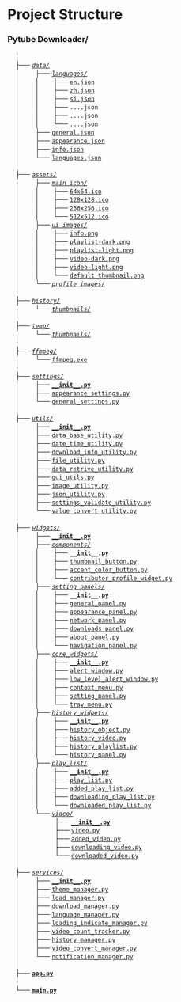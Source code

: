 # Project Structure

### Pytube Downloader/<br>
&nbsp;&nbsp;&nbsp;&nbsp;│<br>
&nbsp;&nbsp;&nbsp;&nbsp;├── [_`data/`_](data/)<br>
&nbsp;&nbsp;&nbsp;&nbsp;│    &nbsp;&nbsp;&nbsp;&nbsp;&nbsp;&nbsp;&nbsp;├── [_`languages/`_](data/languages/)<br>
&nbsp;&nbsp;&nbsp;&nbsp;│    &nbsp;&nbsp;&nbsp;&nbsp;&nbsp;&nbsp;&nbsp;│    &nbsp;&nbsp;&nbsp;&nbsp;&nbsp;&nbsp;├── [`en.json`](data/languages/en.json)<br>
&nbsp;&nbsp;&nbsp;&nbsp;│    &nbsp;&nbsp;&nbsp;&nbsp;&nbsp;&nbsp;&nbsp;│    &nbsp;&nbsp;&nbsp;&nbsp;&nbsp;&nbsp;├── [`zh.json`](data/languages/zh.json)<br>
&nbsp;&nbsp;&nbsp;&nbsp;│    &nbsp;&nbsp;&nbsp;&nbsp;&nbsp;&nbsp;&nbsp;│    &nbsp;&nbsp;&nbsp;&nbsp;&nbsp;&nbsp;├── [`si.json`](data/languages/si.json)<br>
&nbsp;&nbsp;&nbsp;&nbsp;│    &nbsp;&nbsp;&nbsp;&nbsp;&nbsp;&nbsp;&nbsp;│    &nbsp;&nbsp;&nbsp;&nbsp;&nbsp;&nbsp;├── `....json`<br>
&nbsp;&nbsp;&nbsp;&nbsp;│    &nbsp;&nbsp;&nbsp;&nbsp;&nbsp;&nbsp;&nbsp;│    &nbsp;&nbsp;&nbsp;&nbsp;&nbsp;&nbsp;├── `....json`<br>
&nbsp;&nbsp;&nbsp;&nbsp;│    &nbsp;&nbsp;&nbsp;&nbsp;&nbsp;&nbsp;&nbsp;│    &nbsp;&nbsp;&nbsp;&nbsp;&nbsp;&nbsp;└── `....json`<br>
&nbsp;&nbsp;&nbsp;&nbsp;│    &nbsp;&nbsp;&nbsp;&nbsp;&nbsp;&nbsp;&nbsp;├── [`general.json`](data/general.json)<br>
&nbsp;&nbsp;&nbsp;&nbsp;│    &nbsp;&nbsp;&nbsp;&nbsp;&nbsp;&nbsp;&nbsp;├── [`appearance.json`](data/appearance.json)<br>
&nbsp;&nbsp;&nbsp;&nbsp;│    &nbsp;&nbsp;&nbsp;&nbsp;&nbsp;&nbsp;&nbsp;├── [`info.json`](data/info.json)<br>
&nbsp;&nbsp;&nbsp;&nbsp;│    &nbsp;&nbsp;&nbsp;&nbsp;&nbsp;&nbsp;&nbsp;└── [`languages.json`](data/languages.json)<br>
&nbsp;&nbsp;&nbsp;&nbsp;│<br>
&nbsp;&nbsp;&nbsp;&nbsp;├── [_`assets/`_](assets/)<br>
&nbsp;&nbsp;&nbsp;&nbsp;│    &nbsp;&nbsp;&nbsp;&nbsp;&nbsp;&nbsp;&nbsp;├── [_`main icon/`_](assets/main%20icon/)<br>
&nbsp;&nbsp;&nbsp;&nbsp;│    &nbsp;&nbsp;&nbsp;&nbsp;&nbsp;&nbsp;&nbsp;│    &nbsp;&nbsp;&nbsp;&nbsp;&nbsp;&nbsp;├── [`64x64.ico`](assets/main%20icon/64x64.ico)<br> 
&nbsp;&nbsp;&nbsp;&nbsp;│    &nbsp;&nbsp;&nbsp;&nbsp;&nbsp;&nbsp;&nbsp;│    &nbsp;&nbsp;&nbsp;&nbsp;&nbsp;&nbsp;├── [`128x128.ico`](assets/main%20icon/128x128.ico)<br> 
&nbsp;&nbsp;&nbsp;&nbsp;│    &nbsp;&nbsp;&nbsp;&nbsp;&nbsp;&nbsp;&nbsp;│    &nbsp;&nbsp;&nbsp;&nbsp;&nbsp;&nbsp;├── [`256x256.ico`](assets/main%20icon/256x256.ico)<br> 
&nbsp;&nbsp;&nbsp;&nbsp;│    &nbsp;&nbsp;&nbsp;&nbsp;&nbsp;&nbsp;&nbsp;│    &nbsp;&nbsp;&nbsp;&nbsp;&nbsp;&nbsp;└── [`512x512.ico`](assets/main%20icon/512x512.ico)<br> 
&nbsp;&nbsp;&nbsp;&nbsp;│    &nbsp;&nbsp;&nbsp;&nbsp;&nbsp;&nbsp;&nbsp;├── [_`ui images/`_](assets/ui%20images/)<br>
&nbsp;&nbsp;&nbsp;&nbsp;│    &nbsp;&nbsp;&nbsp;&nbsp;&nbsp;&nbsp;&nbsp;│    &nbsp;&nbsp;&nbsp;&nbsp;&nbsp;&nbsp;├── [`info.png`](assets/ui%20images/info.png)<br> 
&nbsp;&nbsp;&nbsp;&nbsp;│    &nbsp;&nbsp;&nbsp;&nbsp;&nbsp;&nbsp;&nbsp;│    &nbsp;&nbsp;&nbsp;&nbsp;&nbsp;&nbsp;├── [`playlist-dark.png`](assets/ui%20images/playlist-dark.png)<br> 
&nbsp;&nbsp;&nbsp;&nbsp;│    &nbsp;&nbsp;&nbsp;&nbsp;&nbsp;&nbsp;&nbsp;│    &nbsp;&nbsp;&nbsp;&nbsp;&nbsp;&nbsp;├── [`playlist-light.png`](assets/ui%20images/playlist-light.png)<br> 
&nbsp;&nbsp;&nbsp;&nbsp;│    &nbsp;&nbsp;&nbsp;&nbsp;&nbsp;&nbsp;&nbsp;│    &nbsp;&nbsp;&nbsp;&nbsp;&nbsp;&nbsp;├── [`video-dark.png`](assets/ui%20images/video-dark.png)<br> 
&nbsp;&nbsp;&nbsp;&nbsp;│    &nbsp;&nbsp;&nbsp;&nbsp;&nbsp;&nbsp;&nbsp;│    &nbsp;&nbsp;&nbsp;&nbsp;&nbsp;&nbsp;├── [`video-light.png`](assets/ui%20images/video-light.png)<br> 
&nbsp;&nbsp;&nbsp;&nbsp;│    &nbsp;&nbsp;&nbsp;&nbsp;&nbsp;&nbsp;&nbsp;│    &nbsp;&nbsp;&nbsp;&nbsp;&nbsp;&nbsp;└── [`default thumbnail.png`](assets/ui%20images/default%20thumbnail.png)<br>
&nbsp;&nbsp;&nbsp;&nbsp;│    &nbsp;&nbsp;&nbsp;&nbsp;&nbsp;&nbsp;&nbsp;└── [_`profile images/`_](assets/profile%20images/)<br>
&nbsp;&nbsp;&nbsp;&nbsp;│<br>
&nbsp;&nbsp;&nbsp;&nbsp;├── [_`history/`_](history/)<br>
&nbsp;&nbsp;&nbsp;&nbsp;│    &nbsp;&nbsp;&nbsp;&nbsp;&nbsp;&nbsp;&nbsp;└── [_`thumbnails/`_](history/thumbnails/)<br>
&nbsp;&nbsp;&nbsp;&nbsp;│<br>
&nbsp;&nbsp;&nbsp;&nbsp;├── [_`temp/`_](temp/)<br>
&nbsp;&nbsp;&nbsp;&nbsp;│    &nbsp;&nbsp;&nbsp;&nbsp;&nbsp;&nbsp;&nbsp;└── [_`thumbnails/`_](temp/thumbnails/)<br>
&nbsp;&nbsp;&nbsp;&nbsp;│<br>
&nbsp;&nbsp;&nbsp;&nbsp;├── [_`ffmpeg/`_](ffmpeg/)<br>
&nbsp;&nbsp;&nbsp;&nbsp;│    &nbsp;&nbsp;&nbsp;&nbsp;&nbsp;&nbsp;&nbsp;└── [`ffmpeg.exe`](https://ffmpeg.org/download.html)<br>
&nbsp;&nbsp;&nbsp;&nbsp;│<br>
&nbsp;&nbsp;&nbsp;&nbsp;├── [_`settings/`_](settings/)<br>
&nbsp;&nbsp;&nbsp;&nbsp;│    &nbsp;&nbsp;&nbsp;&nbsp;&nbsp;&nbsp;&nbsp;├── [**`__init__.py`**](settings/__init__.py)<br>
&nbsp;&nbsp;&nbsp;&nbsp;│    &nbsp;&nbsp;&nbsp;&nbsp;&nbsp;&nbsp;&nbsp;├── [`appearance_settings.py`](settings/appearance_settings.py)<br>
&nbsp;&nbsp;&nbsp;&nbsp;│    &nbsp;&nbsp;&nbsp;&nbsp;&nbsp;&nbsp;&nbsp;└── [`general_settings.py`](settings/general_settings.py)<br>
&nbsp;&nbsp;&nbsp;&nbsp;│<br>
&nbsp;&nbsp;&nbsp;&nbsp;├── [_`utils/`_](utils/)<br>
&nbsp;&nbsp;&nbsp;&nbsp;│    &nbsp;&nbsp;&nbsp;&nbsp;&nbsp;&nbsp;&nbsp;├── [**`__init__.py`**](utils/__init__.py)<br>
&nbsp;&nbsp;&nbsp;&nbsp;│    &nbsp;&nbsp;&nbsp;&nbsp;&nbsp;&nbsp;&nbsp;├── [`data_base_utility.py`](utils/data_base_utility.py)<br>
&nbsp;&nbsp;&nbsp;&nbsp;│    &nbsp;&nbsp;&nbsp;&nbsp;&nbsp;&nbsp;&nbsp;├── [`date_time_utility.py`](utils/date_time_utility.py)<br>
&nbsp;&nbsp;&nbsp;&nbsp;│    &nbsp;&nbsp;&nbsp;&nbsp;&nbsp;&nbsp;&nbsp;├── [`download_info_utility.py`](utils/download_info_utility.py)<br>
&nbsp;&nbsp;&nbsp;&nbsp;│    &nbsp;&nbsp;&nbsp;&nbsp;&nbsp;&nbsp;&nbsp;├── [`file_utility.py`](utils/file_utility.py)<br>
&nbsp;&nbsp;&nbsp;&nbsp;│    &nbsp;&nbsp;&nbsp;&nbsp;&nbsp;&nbsp;&nbsp;├── [`data_retrive_utility.py`](utils/data_retrive_utility.py)<br>
&nbsp;&nbsp;&nbsp;&nbsp;│    &nbsp;&nbsp;&nbsp;&nbsp;&nbsp;&nbsp;&nbsp;├── [`gui_utils.py`](utils/gui_utils.py)<br>
&nbsp;&nbsp;&nbsp;&nbsp;│    &nbsp;&nbsp;&nbsp;&nbsp;&nbsp;&nbsp;&nbsp;├── [`image_utility.py`](utils/image_utility.py)<br>
&nbsp;&nbsp;&nbsp;&nbsp;│    &nbsp;&nbsp;&nbsp;&nbsp;&nbsp;&nbsp;&nbsp;├── [`json_utility.py`](utils/json_utility.py)<br>
&nbsp;&nbsp;&nbsp;&nbsp;│    &nbsp;&nbsp;&nbsp;&nbsp;&nbsp;&nbsp;&nbsp;├── [`settings_validate_utility.py`](utils/settings_validate_utility.py)<br>
&nbsp;&nbsp;&nbsp;&nbsp;│    &nbsp;&nbsp;&nbsp;&nbsp;&nbsp;&nbsp;&nbsp;└── [`value_convert_utility.py`](utils/value_convert_utility.py)<br>
&nbsp;&nbsp;&nbsp;&nbsp;│<br>
&nbsp;&nbsp;&nbsp;&nbsp;├── [_`widgets/`_](widgets/)<br>
&nbsp;&nbsp;&nbsp;&nbsp;│    &nbsp;&nbsp;&nbsp;&nbsp;&nbsp;&nbsp;&nbsp;├── [**`__init__.py`**](widgets/__init__.py)<br>
&nbsp;&nbsp;&nbsp;&nbsp;│    &nbsp;&nbsp;&nbsp;&nbsp;&nbsp;&nbsp;&nbsp;├── [_`components/`_](widgets/components/)<br>
&nbsp;&nbsp;&nbsp;&nbsp;│    &nbsp;&nbsp;&nbsp;&nbsp;&nbsp;&nbsp;&nbsp;│    &nbsp;&nbsp;&nbsp;&nbsp;&nbsp;&nbsp;├── [**`__init__.py`**](widgets/components/__init__.py)<br>
&nbsp;&nbsp;&nbsp;&nbsp;│    &nbsp;&nbsp;&nbsp;&nbsp;&nbsp;&nbsp;&nbsp;│    &nbsp;&nbsp;&nbsp;&nbsp;&nbsp;&nbsp;├── [`thumbnail_button.py`](widgets/components/thumbnail_button.py)<br> 
&nbsp;&nbsp;&nbsp;&nbsp;│    &nbsp;&nbsp;&nbsp;&nbsp;&nbsp;&nbsp;&nbsp;│    &nbsp;&nbsp;&nbsp;&nbsp;&nbsp;&nbsp;├── [`accent_color_button.py`](widgets/components/accent_color_button.py)<br> 
&nbsp;&nbsp;&nbsp;&nbsp;│    &nbsp;&nbsp;&nbsp;&nbsp;&nbsp;&nbsp;&nbsp;│    &nbsp;&nbsp;&nbsp;&nbsp;&nbsp;&nbsp;└── [`contributor_profile_widget.py`](widgets/components/contributor_profile_widget.py)<br>
&nbsp;&nbsp;&nbsp;&nbsp;│    &nbsp;&nbsp;&nbsp;&nbsp;&nbsp;&nbsp;&nbsp;├── [_`setting_panels/`_](widgets/setting_panels/)<br>
&nbsp;&nbsp;&nbsp;&nbsp;│    &nbsp;&nbsp;&nbsp;&nbsp;&nbsp;&nbsp;&nbsp;│    &nbsp;&nbsp;&nbsp;&nbsp;&nbsp;&nbsp;├── [**`__init__.py`**](widgets/setting_panels/__init__.py)<br>
&nbsp;&nbsp;&nbsp;&nbsp;│    &nbsp;&nbsp;&nbsp;&nbsp;&nbsp;&nbsp;&nbsp;│    &nbsp;&nbsp;&nbsp;&nbsp;&nbsp;&nbsp;├── [`general_panel.py`](widgets/setting_panels/general_panel.py)<br> 
&nbsp;&nbsp;&nbsp;&nbsp;│    &nbsp;&nbsp;&nbsp;&nbsp;&nbsp;&nbsp;&nbsp;│    &nbsp;&nbsp;&nbsp;&nbsp;&nbsp;&nbsp;├── [`appearance_panel.py`](widgets/setting_panels/appearance_panel.py)<br> 
&nbsp;&nbsp;&nbsp;&nbsp;│    &nbsp;&nbsp;&nbsp;&nbsp;&nbsp;&nbsp;&nbsp;│    &nbsp;&nbsp;&nbsp;&nbsp;&nbsp;&nbsp;├── [`network_panel.py`](widgets/setting_panels/network_panel.py)<br> 
&nbsp;&nbsp;&nbsp;&nbsp;│    &nbsp;&nbsp;&nbsp;&nbsp;&nbsp;&nbsp;&nbsp;│    &nbsp;&nbsp;&nbsp;&nbsp;&nbsp;&nbsp;├── [`downloads_panel.py`](widgets/setting_panels/downloads_panel.py)<br> 
&nbsp;&nbsp;&nbsp;&nbsp;│    &nbsp;&nbsp;&nbsp;&nbsp;&nbsp;&nbsp;&nbsp;│    &nbsp;&nbsp;&nbsp;&nbsp;&nbsp;&nbsp;├── [`about_panel.py`](widgets/setting_panels/about_panel.py)<br> 
&nbsp;&nbsp;&nbsp;&nbsp;│    &nbsp;&nbsp;&nbsp;&nbsp;&nbsp;&nbsp;&nbsp;│    &nbsp;&nbsp;&nbsp;&nbsp;&nbsp;&nbsp;└── [`navigation_panel.py`](widgets/setting_panels/navigation_panel.py)<br> 
&nbsp;&nbsp;&nbsp;&nbsp;│    &nbsp;&nbsp;&nbsp;&nbsp;&nbsp;&nbsp;&nbsp;├── [_`core_widgets/`_](widgets/core_widgets/)<br>
&nbsp;&nbsp;&nbsp;&nbsp;│    &nbsp;&nbsp;&nbsp;&nbsp;&nbsp;&nbsp;&nbsp;│    &nbsp;&nbsp;&nbsp;&nbsp;&nbsp;&nbsp;├── [**`__init__.py`**](widgets/core_widgets/__init__.py)<br>
&nbsp;&nbsp;&nbsp;&nbsp;│    &nbsp;&nbsp;&nbsp;&nbsp;&nbsp;&nbsp;&nbsp;│    &nbsp;&nbsp;&nbsp;&nbsp;&nbsp;&nbsp;├── [`alert_window.py`](widgets/core_widgets/alert_window.py)<br> 
&nbsp;&nbsp;&nbsp;&nbsp;│    &nbsp;&nbsp;&nbsp;&nbsp;&nbsp;&nbsp;&nbsp;│    &nbsp;&nbsp;&nbsp;&nbsp;&nbsp;&nbsp;├── [`low_level_alert_window.py`](widgets/core_widgets/low_level_alert_window.py)<br> 
&nbsp;&nbsp;&nbsp;&nbsp;│    &nbsp;&nbsp;&nbsp;&nbsp;&nbsp;&nbsp;&nbsp;│    &nbsp;&nbsp;&nbsp;&nbsp;&nbsp;&nbsp;├── [`context_menu.py`](widgets/core_widgets/context_menu.py)<br> 
&nbsp;&nbsp;&nbsp;&nbsp;│    &nbsp;&nbsp;&nbsp;&nbsp;&nbsp;&nbsp;&nbsp;│    &nbsp;&nbsp;&nbsp;&nbsp;&nbsp;&nbsp;├── [`setting_panel.py`](widgets/core_widgets/setting_panel.py)<br> 
&nbsp;&nbsp;&nbsp;&nbsp;│    &nbsp;&nbsp;&nbsp;&nbsp;&nbsp;&nbsp;&nbsp;│    &nbsp;&nbsp;&nbsp;&nbsp;&nbsp;&nbsp;└── [`tray_menu.py`](widgets/core_widgets/tray_menu.py)<br>
&nbsp;&nbsp;&nbsp;&nbsp;│    &nbsp;&nbsp;&nbsp;&nbsp;&nbsp;&nbsp;&nbsp;├── [_`history_widgets/`_](widgets/history_widgets/)<br>
&nbsp;&nbsp;&nbsp;&nbsp;│    &nbsp;&nbsp;&nbsp;&nbsp;&nbsp;&nbsp;&nbsp;│    &nbsp;&nbsp;&nbsp;&nbsp;&nbsp;&nbsp;├── [**`__init__.py`**](widgets/history_widgets/__init__.py)<br>
&nbsp;&nbsp;&nbsp;&nbsp;│    &nbsp;&nbsp;&nbsp;&nbsp;&nbsp;&nbsp;&nbsp;│    &nbsp;&nbsp;&nbsp;&nbsp;&nbsp;&nbsp;├── [`history_object.py`](widgets/history_widgets/history_object.py)<br> 
&nbsp;&nbsp;&nbsp;&nbsp;│    &nbsp;&nbsp;&nbsp;&nbsp;&nbsp;&nbsp;&nbsp;│    &nbsp;&nbsp;&nbsp;&nbsp;&nbsp;&nbsp;├── [`history_video.py`](widgets/history_widgets/history_video.py)<br> 
&nbsp;&nbsp;&nbsp;&nbsp;│    &nbsp;&nbsp;&nbsp;&nbsp;&nbsp;&nbsp;&nbsp;│    &nbsp;&nbsp;&nbsp;&nbsp;&nbsp;&nbsp;├── [`history_playlist.py`](widgets/history_widgets/history_playlist.py)<br>
&nbsp;&nbsp;&nbsp;&nbsp;│    &nbsp;&nbsp;&nbsp;&nbsp;&nbsp;&nbsp;&nbsp;│    &nbsp;&nbsp;&nbsp;&nbsp;&nbsp;&nbsp;└── [`history_panel.py`](widgets/history_widgets/history_panel.py)<br> 
&nbsp;&nbsp;&nbsp;&nbsp;│    &nbsp;&nbsp;&nbsp;&nbsp;&nbsp;&nbsp;&nbsp;├── [_`play_list/`_](widgets/play_list/)<br>
&nbsp;&nbsp;&nbsp;&nbsp;│    &nbsp;&nbsp;&nbsp;&nbsp;&nbsp;&nbsp;&nbsp;│    &nbsp;&nbsp;&nbsp;&nbsp;&nbsp;&nbsp;├── [**`__init__.py`**](widgets/play_list/__init__.py)<br>
&nbsp;&nbsp;&nbsp;&nbsp;│    &nbsp;&nbsp;&nbsp;&nbsp;&nbsp;&nbsp;&nbsp;│    &nbsp;&nbsp;&nbsp;&nbsp;&nbsp;&nbsp;├── [`play_list.py`](widgets/play_list/play_list.py)<br> 
&nbsp;&nbsp;&nbsp;&nbsp;│    &nbsp;&nbsp;&nbsp;&nbsp;&nbsp;&nbsp;&nbsp;│    &nbsp;&nbsp;&nbsp;&nbsp;&nbsp;&nbsp;├── [`added_play_list.py`](widgets/play_list/added_play_list.py)<br> 
&nbsp;&nbsp;&nbsp;&nbsp;│    &nbsp;&nbsp;&nbsp;&nbsp;&nbsp;&nbsp;&nbsp;│    &nbsp;&nbsp;&nbsp;&nbsp;&nbsp;&nbsp;├── [`downloading_play_list.py`](widgets/play_list/downloading_play_list.py)<br> 
&nbsp;&nbsp;&nbsp;&nbsp;│    &nbsp;&nbsp;&nbsp;&nbsp;&nbsp;&nbsp;&nbsp;│    &nbsp;&nbsp;&nbsp;&nbsp;&nbsp;&nbsp;└── [`downloaded_play_list.py`](widgets/play_list/downloaded_play_list.py)<br>
&nbsp;&nbsp;&nbsp;&nbsp;│    &nbsp;&nbsp;&nbsp;&nbsp;&nbsp;&nbsp;&nbsp;└── [_`video/`_](widgets/video/)<br>
&nbsp;&nbsp;&nbsp;&nbsp;│    &nbsp;&nbsp;&nbsp;&nbsp;&nbsp;&nbsp;&nbsp;     &nbsp;&nbsp;&nbsp;&nbsp;&nbsp;&nbsp;&nbsp;&nbsp;&nbsp;├── [**`__init__.py`**](widgets/video/__init__.py)<br>
&nbsp;&nbsp;&nbsp;&nbsp;│    &nbsp;&nbsp;&nbsp;&nbsp;&nbsp;&nbsp;&nbsp;     &nbsp;&nbsp;&nbsp;&nbsp;&nbsp;&nbsp;&nbsp;&nbsp;&nbsp;├── [`video.py`](widgets/video/video.py)<br> 
&nbsp;&nbsp;&nbsp;&nbsp;│    &nbsp;&nbsp;&nbsp;&nbsp;&nbsp;&nbsp;&nbsp;     &nbsp;&nbsp;&nbsp;&nbsp;&nbsp;&nbsp;&nbsp;&nbsp;&nbsp;├── [`added_video.py`](widgets/video/added_video.py)<br> 
&nbsp;&nbsp;&nbsp;&nbsp;│    &nbsp;&nbsp;&nbsp;&nbsp;&nbsp;&nbsp;&nbsp;     &nbsp;&nbsp;&nbsp;&nbsp;&nbsp;&nbsp;&nbsp;&nbsp;&nbsp;├── [`downloading_video.py`](widgets/video/downloading_video.py)<br> 
&nbsp;&nbsp;&nbsp;&nbsp;│    &nbsp;&nbsp;&nbsp;&nbsp;&nbsp;&nbsp;&nbsp;     &nbsp;&nbsp;&nbsp;&nbsp;&nbsp;&nbsp;&nbsp;&nbsp;&nbsp;└── [`downloaded_video.py`](widgets/video/downloaded_video.py)<br>
&nbsp;&nbsp;&nbsp;&nbsp;│<br>
&nbsp;&nbsp;&nbsp;&nbsp;├── [_`services/`_](services/)<br>
&nbsp;&nbsp;&nbsp;&nbsp;│    &nbsp;&nbsp;&nbsp;&nbsp;&nbsp;&nbsp;&nbsp;├── [**`__init__.py`**](services/__init__.py)<br>
&nbsp;&nbsp;&nbsp;&nbsp;│    &nbsp;&nbsp;&nbsp;&nbsp;&nbsp;&nbsp;&nbsp;├── [`theme_manager.py`](services/theme_manager.py)<br>
&nbsp;&nbsp;&nbsp;&nbsp;│    &nbsp;&nbsp;&nbsp;&nbsp;&nbsp;&nbsp;&nbsp;├── [`load_manager.py`](services/load_manager.py)<br>
&nbsp;&nbsp;&nbsp;&nbsp;│    &nbsp;&nbsp;&nbsp;&nbsp;&nbsp;&nbsp;&nbsp;├── [`download_manager.py`](services/download_manager.py)<br>
&nbsp;&nbsp;&nbsp;&nbsp;│    &nbsp;&nbsp;&nbsp;&nbsp;&nbsp;&nbsp;&nbsp;├── [`language_manager.py`](services/language_manager.py)<br>
&nbsp;&nbsp;&nbsp;&nbsp;│    &nbsp;&nbsp;&nbsp;&nbsp;&nbsp;&nbsp;&nbsp;├── [`loading_indicate_manager.py`](services/loading_indicate_manager.py)<br>
&nbsp;&nbsp;&nbsp;&nbsp;│    &nbsp;&nbsp;&nbsp;&nbsp;&nbsp;&nbsp;&nbsp;├── [`video_count_tracker.py`](services/video_count_tracker.py)<br>
&nbsp;&nbsp;&nbsp;&nbsp;│    &nbsp;&nbsp;&nbsp;&nbsp;&nbsp;&nbsp;&nbsp;├── [`history_manager.py`](services/history_manager.py)<br>
&nbsp;&nbsp;&nbsp;&nbsp;│    &nbsp;&nbsp;&nbsp;&nbsp;&nbsp;&nbsp;&nbsp;├── [`video_convert_manager.py`](services/video_convert_manager.py)<br>
&nbsp;&nbsp;&nbsp;&nbsp;│    &nbsp;&nbsp;&nbsp;&nbsp;&nbsp;&nbsp;&nbsp;└── [`notification_manager.py`](services/notification_manager.py)<br>
&nbsp;&nbsp;&nbsp;&nbsp;│<br>
&nbsp;&nbsp;&nbsp;&nbsp;├── [**`app.py`**](app.py)<br>
&nbsp;&nbsp;&nbsp;&nbsp;│<br>
&nbsp;&nbsp;&nbsp;&nbsp;└── [**`main.py`**](main.py)<br>
